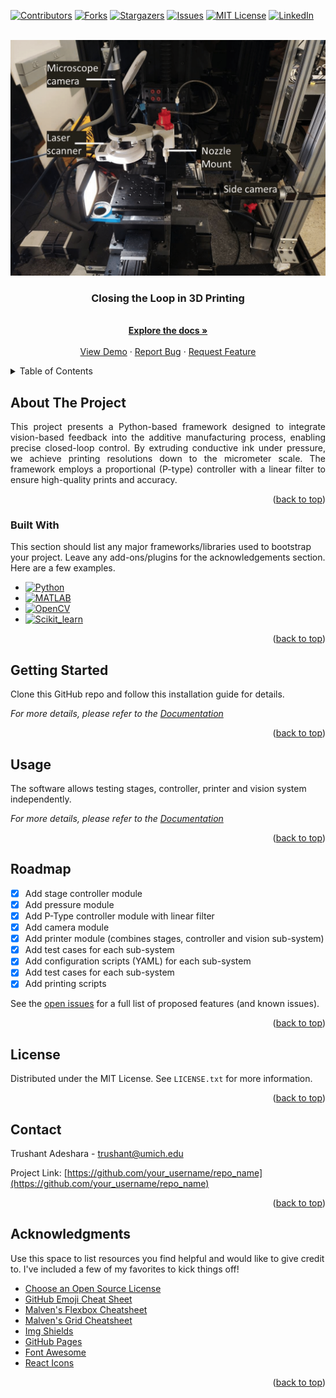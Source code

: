 
<a name="readme-top"></a>

<!-- PROJECT SHIELDS -->
<!--
*** I'm using markdown "reference style" links for readability.
*** Reference links are enclosed in brackets [ ] instead of parentheses ( ).
*** See the bottom of this document for the declaration of the reference variables
*** for contributors-url, forks-url, etc. This is an optional, concise syntax you may use.
*** https://www.markdownguide.org/basic-syntax/#reference-style-links
-->
[![Contributors][contributors-shield]][contributors-url]
[![Forks][forks-shield]][forks-url]
[![Stargazers][stars-shield]][stars-url]
[![Issues][issues-shield]][issues-url]
[![MIT License][license-shield]][license-url]
[![LinkedIn][linkedin-shield]][linkedin-url]



<!-- PROJECT LOGO -->
<br />
<div align="center">
  <a href="https://github.com/trushant05/cl3dp">
    <img src="docs/assets/img/cl3dp.png" alt="Logo" width="600">
  </a>

  <h3 align="center">Closing the Loop in 3D Printing</h3>

  <p align="center">
    <br />
    <a href="https://trushant05.github.io/cl3dp/"><strong>Explore the docs »</strong></a>
    <br />
    <br />
    <a href="https://trushant05.github.io/cl3dp/">View Demo</a>
    ·
    <a href="https://github.com/trushant05/cl3dp/issues">Report Bug</a>
    ·
    <a href="https://github.com/trushant05/cl3dp/issues">Request Feature</a>
  </p>
</div>



<!-- TABLE OF CONTENTS -->
<details>
  <summary>Table of Contents</summary>
  <ol>
    <li>
      <a href="#about-the-project">About The Project</a>
      <ul>
        <li><a href="#built-with">Built With</a></li>
      </ul>
    </li>
    <li>
      <a href="#getting-started">Getting Started</a>
    </li>
    <li><a href="#usage">Usage</a></li>
    <li><a href="#roadmap">Roadmap</a></li>
    <li><a href="#license">License</a></li>
    <li><a href="#contact">Contact</a></li>
    <li><a href="#acknowledgments">Acknowledgments</a></li>
  </ol>
</details>



<!-- ABOUT THE PROJECT -->
## About The Project

<p align="justify">
This project presents a Python-based framework designed to integrate vision-based feedback into the additive manufacturing process, enabling precise closed-loop control. By extruding conductive ink under pressure, we achieve printing resolutions down to the micrometer scale. The framework employs a proportional (P-type) controller with a linear filter to ensure high-quality prints and accuracy.</p>

<p align="right">(<a href="#readme-top">back to top</a>)</p>


### Built With

This section should list any major frameworks/libraries used to bootstrap your project. Leave any add-ons/plugins for the acknowledgements section. Here are a few examples.

* [![Python][Python-badge]][Python-url]
* [![MATLAB][Matlab-badge]][Matlab-url]
* [![OpenCV][Opencv-badge]][Opencv-url]
* [![Scikit_learn][Scikitlearn-badge]][Scikitlearn-url]

<p align="right">(<a href="#readme-top">back to top</a>)</p>



<!-- GETTING STARTED -->
## Getting Started

Clone this GitHub repo and follow this installation guide for details.

_For more details, please refer to the [Documentation](https://example.com)_

<p align="right">(<a href="#readme-top">back to top</a>)</p>


<!-- USAGE EXAMPLES -->
## Usage

The software allows testing stages, controller, printer and vision system independently.

_For more details, please refer to the [Documentation](https://example.com)_

<p align="right">(<a href="#readme-top">back to top</a>)</p>



<!-- ROADMAP -->
## Roadmap

- [x] Add stage controller module
- [x] Add pressure module
- [x] Add P-Type controller module with linear filter
- [x] Add camera module
- [x] Add printer module (combines stages, controller and vision sub-system)
- [x] Add test cases for each sub-system
- [x] Add configuration scripts (YAML) for each sub-system
- [x] Add test cases for each sub-system
- [x] Add printing scripts

See the [open issues](https://github.com/trushant05/cl3dp/issues) for a full list of proposed features (and known issues).

<p align="right">(<a href="#readme-top">back to top</a>)</p>


<!-- LICENSE -->
## License

Distributed under the MIT License. See `LICENSE.txt` for more information.

<p align="right">(<a href="#readme-top">back to top</a>)</p>



<!-- CONTACT -->
## Contact

Trushant Adeshara - trushant@umich.edu

Project Link: [https://github.com/your_username/repo_name](https://github.com/your_username/repo_name)

<p align="right">(<a href="#readme-top">back to top</a>)</p>



<!-- ACKNOWLEDGMENTS -->
## Acknowledgments

Use this space to list resources you find helpful and would like to give credit to. I've included a few of my favorites to kick things off!

* [Choose an Open Source License](https://choosealicense.com)
* [GitHub Emoji Cheat Sheet](https://www.webpagefx.com/tools/emoji-cheat-sheet)
* [Malven's Flexbox Cheatsheet](https://flexbox.malven.co/)
* [Malven's Grid Cheatsheet](https://grid.malven.co/)
* [Img Shields](https://shields.io)
* [GitHub Pages](https://pages.github.com)
* [Font Awesome](https://fontawesome.com)
* [React Icons](https://react-icons.github.io/react-icons/search)

<p align="right">(<a href="#readme-top">back to top</a>)</p>

<!-- MARKDOWN LINKS & IMAGES -->
<!-- https://www.markdownguide.org/basic-syntax/#reference-style-links -->
[contributors-shield]: https://img.shields.io/github/contributors/trushant05/cl3dp.svg?style=for-the-badge
[contributors-url]: https://github.com/trushant05/cl3dp/graphs/contributors
[forks-shield]: https://img.shields.io/github/forks/trushant05/cl3dp.svg?style=for-the-badge
[forks-url]: https://github.com/trushant05/cl3dp/forks
[stars-shield]: https://img.shields.io/github/stars/trushant05/cl3dp.svg?style=for-the-badge
[stars-url]: https://github.com/trushant05/cl3dp/stargazers
[issues-shield]: https://img.shields.io/github/issues/trushant05/cl3dp.svg?style=for-the-badge
[issues-url]: https://github.com/trushant05/cl3dp/issues
[license-shield]: https://img.shields.io/github/license/trushant05/cl3dp.svg?style=for-the-badge
[license-url]: https://github.com/trushant05/cl3dp/blob/main/LICENSE.txt
[linkedin-shield]: https://img.shields.io/badge/-LinkedIn-black.svg?style=for-the-badge&logo=linkedin&colorB=555
[linkedin-url]: https://linkedin.com/in/trushant-adeshara/

[Python-badge]: https://img.shields.io/badge/Python-white?style=flat&logo=python
[Python-url]: https://www.python.org/
[Matlab-badge]: https://img.shields.io/badge/MATLAB-white?style=flat&logo=MATLAB
[Matlab-url]: https://www.mathworks.com/products/matlab.html
[Opencv-badge]: https://img.shields.io/badge/OpenCV-black?style=flat&logo=opencv
[Opencv-url]: https://opencv.org/
[Scikitlearn-badge]: https://img.shields.io/badge/Scikit_learn-black?style=flat&logo=scikit-learn
[Scikitlearn-url]: https://scikit-learn.org/stable/

